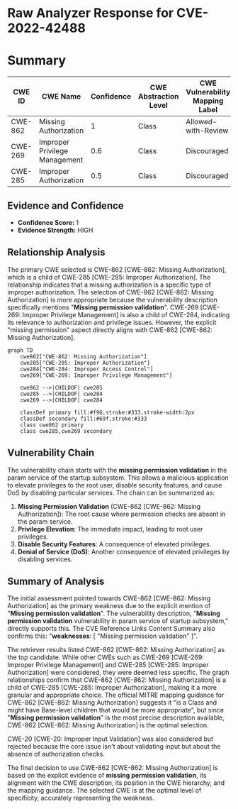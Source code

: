 # Raw Analyzer Response for CVE-2022-42488

# Summary
| CWE ID | CWE Name | Confidence | CWE Abstraction Level | CWE Vulnerability Mapping Label | CWE-Vulnerability Mapping Notes |
|---|---|---|---|---|---|
| CWE-862 | Missing Authorization | 1 | Class | Allowed-with-Review | Primary CWE |
| CWE-269 | Improper Privilege Management | 0.6 | Class | Discouraged | Secondary Candidate |
| CWE-285 | Improper Authorization | 0.5 | Class | Discouraged | Secondary Candidate |

## Evidence and Confidence

*   **Confidence Score:** 1
*   **Evidence Strength:** HIGH

## Relationship Analysis
The primary CWE selected is CWE-862 [CWE-862: Missing Authorization], which is a child of CWE-285 [CWE-285: Improper Authorization]. The relationship indicates that a missing authorization is a specific type of improper authorization. The selection of CWE-862 [CWE-862: Missing Authorization] is more appropriate because the vulnerability description specifically mentions "**Missing permission validation**". CWE-269 [CWE-269: Improper Privilege Management] is also a child of CWE-284, indicating its relevance to authorization and privilege issues. However, the explicit "missing permission" aspect directly aligns with CWE-862 [CWE-862: Missing Authorization].

```mermaid
graph TD
    cwe862["CWE-862: Missing Authorization"]
    cwe285["CWE-285: Improper Authorization"]
    cwe284["CWE-284: Improper Access Control"]
    cwe269["CWE-269: Improper Privilege Management"]
    
    cwe862 -->|CHILDOF| cwe285
    cwe285 -->|CHILDOF| cwe284
    cwe269 -->|CHILDOF| cwe284
    
    classDef primary fill:#f96,stroke:#333,stroke-width:2px
    classDef secondary fill:#69f,stroke:#333
    class cwe862 primary
    class cwe285,cwe269 secondary
```

## Vulnerability Chain
The vulnerability chain starts with the **missing permission validation** in the param service of the startup subsystem. This allows a malicious application to elevate privileges to the root user, disable security features, and cause DoS by disabling particular services. The chain can be summarized as:
1.  **Missing Permission Validation** (CWE-862 [CWE-862: Missing Authorization]): The root cause where permission checks are absent in the param service.
2.  **Privilege Elevation**: The immediate impact, leading to root user privileges.
3.  **Disable Security Features**: A consequence of elevated privileges.
4.  **Denial of Service (DoS)**: Another consequence of elevated privileges by disabling services.

## Summary of Analysis
The initial assessment pointed towards CWE-862 [CWE-862: Missing Authorization] as the primary weakness due to the explicit mention of "**Missing permission validation**". The vulnerability description, "**Missing permission validation** vulnerability in param service of startup subsystem," directly supports this. The CVE Reference Links Content Summary also confirms this: "**weaknesses**: [ "Missing permission validation" ]".

The retriever results listed CWE-862 [CWE-862: Missing Authorization] as the top candidate. While other CWEs such as CWE-269 [CWE-269: Improper Privilege Management] and CWE-285 [CWE-285: Improper Authorization] were considered, they were deemed less specific. The graph relationships confirm that CWE-862 [CWE-862: Missing Authorization] is a child of CWE-285 [CWE-285: Improper Authorization], making it a more granular and appropriate choice. The official MITRE mapping guidance for CWE-862 [CWE-862: Missing Authorization] suggests it "is a Class and might have Base-level children that would be more appropriate", but since "**Missing permission validation**" is the most precise description available, CWE-862 [CWE-862: Missing Authorization] is the optimal selection.

CWE-20 [CWE-20: Improper Input Validation] was also considered but rejected because the core issue isn't about validating input but about the absence of authorization checks.

The final decision to use CWE-862 [CWE-862: Missing Authorization] is based on the explicit evidence of **missing permission validation**, its alignment with the CWE description, its position in the CWE hierarchy, and the mapping guidance. The selected CWE is at the optimal level of specificity, accurately representing the weakness.